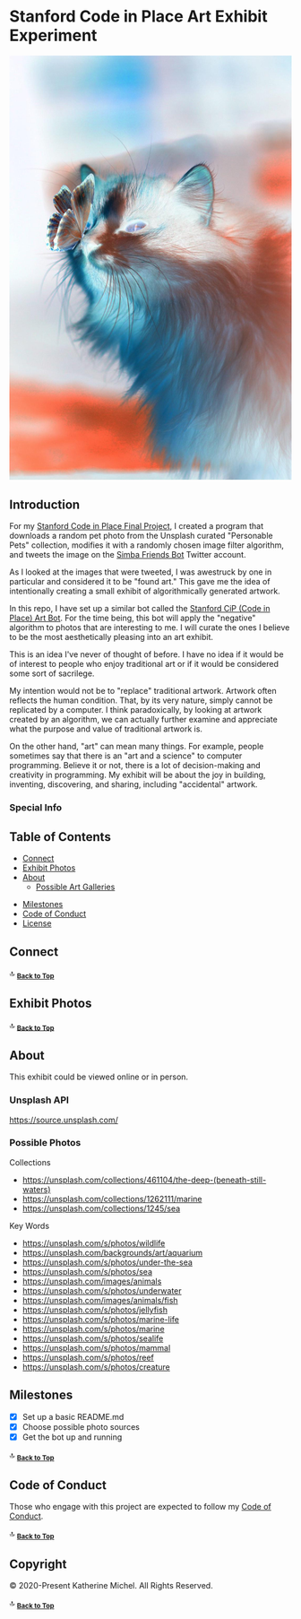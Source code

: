 # Stanford Code in Place Art Exhibit Experiment

![](demo-photos/favorite-negative.jpg)

## Introduction

For my [Stanford Code in Place Final Project](https://github.com/KatherineMichel/stanford-code-in-place-final-project), I created a program that downloads a random pet photo from the Unsplash curated "Personable Pets" collection, modifies it with a randomly chosen image filter algorithm, and tweets the image on the [Simba Friends Bot](https://twitter.com/SimbaFriendsBot) Twitter account.

As I looked at the images that were tweeted, I was awestruck by one in particular and considered it to be "found art." This gave me the idea of intentionally creating a small exhibit of algorithmically generated artwork. 

In this repo, I have set up a similar bot called the [Stanford CiP (Code in Place) Art Bot](https://twitter.com/StanfordCiPArt). For the time being, this bot will apply the "negative" algorithm to photos that are interesting to me. I will curate the ones I believe to be the most aesthetically pleasing into an art exhibit.

This is an idea I've never of thought of before. I have no idea if it would be of interest to people who enjoy traditional art or if it would be considered some sort of sacrilege. 

My intention would not be to "replace" traditional artwork. Artwork often reflects the human condition. That, by its very nature, simply cannot be replicated by a computer. I think paradoxically, by looking at artwork created by an algorithm, we can actually further examine and appreciate what the purpose and value of traditional artwork is. 

On the other hand, "art" can mean many things. For example, people sometimes say that there is an "art and a science" to computer programming. Believe it or not, there is a lot of decision-making and creativity in programming. My exhibit will be about the joy in building, inventing, discovering, and sharing, including "accidental" artwork. 

### Special Info

Table of Contents
-----------------

* [Connect](#connect)
* [Exhibit Photos](#exhibit-photos)
* [About](#about)
  * [Possible Art Galleries](#possible-art-galleries)
<!--
  * [Publicity](#publicity)
  * [Other Considerations](#other-considerations)
* [Additional Resources](#additional-resources)
* [Demo Videos](#demo-videos)
  * [Short Demo Agenda](#short-demo-agenda)
  * [Long Demo Agenda](#long-demo-agenda)
-->
* [Milestones](#milestones)
* [Code of Conduct](#code-of-conduct)
* [License](#license)

## Connect

:top: <sub>[**Back to Top**](#table-of-contents)</sub>

## Exhibit Photos

:top: <sub>[**Back to Top**](#table-of-contents)</sub>

## About
  
This exhibit could be viewed online or in person.

### Unsplash API

https://source.unsplash.com/

### Possible Photos

Collections
* https://unsplash.com/collections/461104/the-deep-(beneath-still-waters)
* https://unsplash.com/collections/1262111/marine
* https://unsplash.com/collections/1245/sea

Key Words
* https://unsplash.com/s/photos/wildlife
* https://unsplash.com/backgrounds/art/aquarium
* https://unsplash.com/s/photos/under-the-sea
* https://unsplash.com/s/photos/sea
* https://unsplash.com/images/animals
* https://unsplash.com/s/photos/underwater
* https://unsplash.com/images/animals/fish
* https://unsplash.com/s/photos/jellyfish
* https://unsplash.com/s/photos/marine-life
* https://unsplash.com/s/photos/marine
* https://unsplash.com/s/photos/sealife
* https://unsplash.com/s/photos/mammal
* https://unsplash.com/s/photos/reef
* https://unsplash.com/s/photos/creature

<!--
### Publicity

### Considerations

:top: <sub>[**Back to Top**](#table-of-contents)</sub>

## Additional Resources

:top: <sub>[**Back to Top**](#table-of-contents)</sub>

## Demo Videos

### Short Demo Agenda

### Long Demo Agenda

:top: <sub>[**Back to Top**](#table-of-contents)</sub>
-->

## Milestones

- [X] Set up a basic README.md
- [X] Choose possible photo sources
- [X] Get the bot up and running

:top: <sub>[**Back to Top**](#table-of-contents)</sub>

## Code of Conduct

Those who engage with this project are expected to follow my [Code of Conduct](https://github.com/KatherineMichel/.github/blob/master/CODE_OF_CONDUCT.md). 

:top: <sub>[**Back to Top**](#table-of-contents)</sub>

## Copyright

© 2020-Present Katherine Michel. All Rights Reserved.

:top: <sub>[**Back to Top**](#table-of-contents)</sub>
